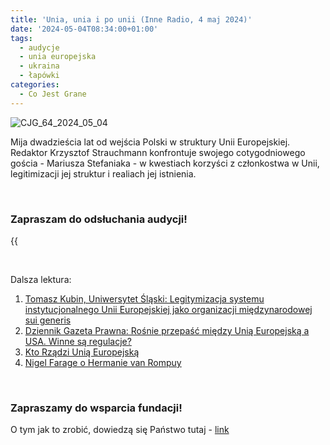 ```yaml
---
title: 'Unia, unia i po unii (Inne Radio, 4 maj 2024)'
date: '2024-05-04T08:34:00+01:00'
tags:
  - audycje
  - unia europejska
  - ukraina
  - łapówki
categories:
  - Co Jest Grane
---
```


![CJG_64_2024_05_04](/uploads/CJG_64_2024_05_04.jpg)

Mija dwadzieścia lat od wejścia Polski w struktury Unii Europejskiej. Redaktor Krzysztof Strauchmann konfrontuje swojego cotygodniowego gościa - Mariusza Stefaniaka - w kwestiach korzyści z członkostwa w Unii, legitimizacji jej struktur i realiach jej istnienia.

<br>

### Zapraszam do odsłuchania audycji!

{{<audio src="audio/CJG_64_2024_05_04 long" caption="Zapis audycji CJG, publikowanej na łamach Innego Radia Głuchołazy w dniu 4 maja 2024">}}

<br>
 
Dalsza lektura:

1. [Tomasz Kubin, Uniwersytet Śląski: Legitymizacja systemu instytucjonalnego Unii Europejskiej jako organizacji międzynarodowej sui generis](https://www.researchgate.net/publication/315730911_Legitymizacja_systemu_instytucjonalnego_Unii_Europejskiej_jako_organizacji_miedzynarodowej_sui_generis)
1. [Dziennik Gazeta Prawna: Rośnie przepaść między Unią Europejską a USA. Winne są regulacje?](https://www.gazetaprawna.pl/wiadomosci/swiat/artykuly/9395692,rosnie-przepasc-miedzy-unia-europejska-a-usa-winne-sa-regulacje.html)
2. [Kto Rządzi Unią Europejską](https://www.youtube.com/watch?v=JjQ-hTb2vxY)
3. [Nigel Farage o Hermanie van Rompuy](https://www.youtube.com/watch?v=bypLwI5AQvY)

<br>

### Zapraszamy do wsparcia fundacji!
O tym jak to zrobić, dowiedzą się Państwo tutaj - [link](https://audycje.com.pl/posts/dajmy-sobie-prezent/)
